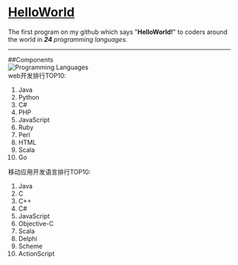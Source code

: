 # [HelloWorld](http://www.xker.com/page/e2015/06/193498.html)
The first program on my github which says "**HelloWorld!**" to coders around the world in ***24** programming languages*.
***

##Components  
![Programming Languages](https://github.com/caofanCPU/HelloWorld/tree/master/referencePicture/ProgrammingLanguages.png)  
web开发排行TOP10:  
01. Java  
02. Python  
03. C#  
04. PHP  
05. JavaScript  
06. Ruby  
07. Perl  
08. HTML  
09. Scala  
10. Go  
  
移动应用开发语言排行TOP10:  
01. Java  
02. C  
03. C++  
04. C#  
05. JavaScript  
06. Objective-C  
07. Scala  
08. Delphi  
09. Scheme  
10. ActionScript  